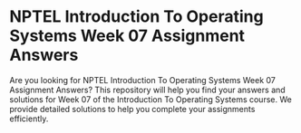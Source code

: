 # NPTEL Introduction To Operating Systems Week 07 Assignment Answers

Are you looking for NPTEL Introduction To Operating Systems Week 07 Assignment Answers? This repository will help you find your answers and solutions for Week 07 of the Introduction To Operating Systems course. We provide detailed solutions to help you complete your assignments efficiently.